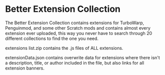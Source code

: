 # Better Extension Collection
The Better Extension Collection contains extensions for TurboWarp, Penguinmod, and some other Scratch mods and contains almost every extension ever uploaded, this way you never have to search through 20 different collections to find the one you need.

extensions list.zip contains the .js files of ALL extensions.

extensionData.json contains overwrite data for extensions where there isn't a description, title, or author included in the file, but also links for all extension banners.
